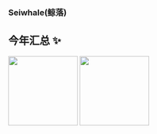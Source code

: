 ### Seiwhale(鲸落)

<!--
**seiwhale/seiwhale** is a ✨ _special_ ✨ repository because its `README.md` (this file) appears on your GitHub profile.

Here are some ideas to get you started:

- 🔭 I’m currently working on ...
- 🌱 I’m currently learning ...
- 👯 I’m looking to collaborate on ...
- 🤔 I’m looking for help with ...
- 💬 Ask me about ...
- 📫 How to reach me: ...
- 😄 Pronouns: ...
- ⚡ Fun fact: ...
-->

## 今年汇总 ✨

<img align="" height="140px" src="https://github-readme-stats.vercel.app/api?username=seiwhale&hide_title=true&hide_border=true&show_icons=true&include_all_commits=true&line_height=21&bg_color=0,EC6C6C,FFD479,FFFC79,73FA79&theme=graywhite&locale=cn" />
<img align="" height="140px" src="https://github-readme-stats.vercel.app/api/top-langs/?username=seiwhale&hide_title=true&hide_border=true&layout=compact&bg_color=0,73FA79,73FDFF,D783FF&theme=graywhite&locale=cn" />
